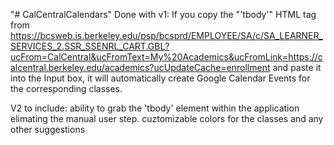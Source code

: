 "# CalCentralCalendars" 
Done with v1:
	If you copy the "'tbody'" HTML tag from https://bcsweb.is.berkeley.edu/psp/bcsprd/EMPLOYEE/SA/c/SA_LEARNER_SERVICES_2.SSR_SSENRL_CART.GBL?ucFrom=CalCentral&ucFromText=My%20Academics&ucFromLink=https://calcentral.berkeley.edu/academics?ucUpdateCache=enrollment
	and paste it into the Input box, it will automatically create Google Calendar Events for the corresponding classes.

V2 to include:
	ability to grab the 'tbody' element within the application elimating the manual user step.
	cuztomizable colors for the classes
	and any other suggestions
